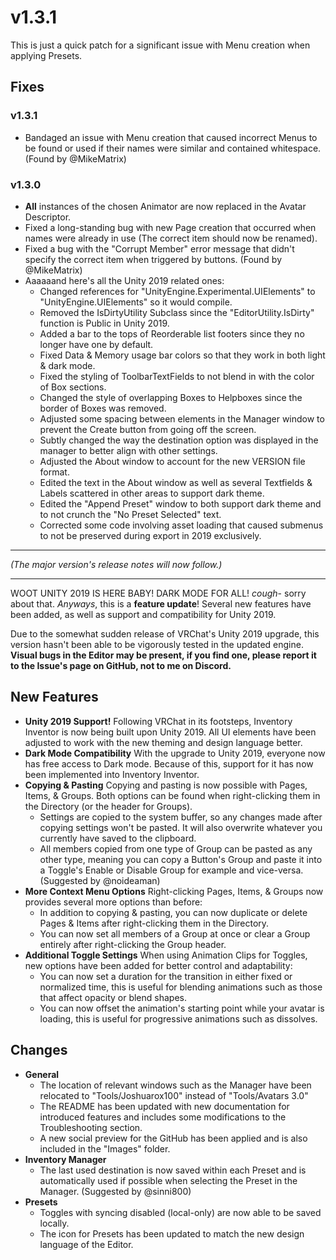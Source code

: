 # v1.3.1
This is just a quick patch for a significant issue with Menu creation when applying Presets. 

## Fixes
### v1.3.1
- Bandaged an issue with Menu creation that caused incorrect Menus to be found or used if their names were similar and contained whitespace. (Found by @MikeMatrix)
### v1.3.0
- **All** instances of the chosen Animator are now replaced in the Avatar Descriptor.
- Fixed a long-standing bug with new Page creation that occurred when names were already in use (The correct item should now be renamed).
- Fixed a bug with the "Corrupt Member" error message that didn't specify the correct item when triggered by buttons. (Found by @MikeMatrix)
- Aaaaaand here's all the Unity 2019 related ones:
	- Changed references for "UnityEngine.Experimental.UIElements" to "UnityEngine.UIElements" so it would compile.
	- Removed the IsDirtyUtility Subclass since the "EditorUtility.IsDirty" function is Public in Unity 2019.
	- Added a bar to the tops of Reorderable list footers since they no longer have one by default.
	- Fixed Data & Memory usage bar colors so that they work in both light & dark mode.
	- Fixed the styling of ToolbarTextFields to not blend in with the color of Box sections.
	- Changed the style of overlapping Boxes to Helpboxes since the border of Boxes was removed.
	- Adjusted some spacing between elements in the Manager window to prevent the Create button from going off the screen.
	- Subtly changed the way the destination option was displayed in the manager to better align with other settings.
	- Adjusted the About window to account for the new VERSION file format.
	- Edited the text in the About window as well as several Textfields & Labels scattered in other areas to support dark theme.
	- Edited the "Append Preset" window to both support dark theme and to not crunch the "No Preset Selected" text.
	- Corrected some code involving asset loading that caused submenus to not be preserved during export in 2019 exclusively.
----------------

*(The major version's release notes will now follow.)*

----------------
WOOT UNITY 2019 IS HERE BABY! DARK MODE FOR ALL! *cough*- sorry about that. *Anyways*, this is a **feature update**! Several new features have been added, as well as support and compatibility for Unity 2019.

Due to the somewhat sudden release of VRChat's Unity 2019 upgrade, this version hasn't been able to be vigorously tested in the updated engine. **Visual bugs in the Editor may be present, if you find one, please report it to the Issue's page on GitHub, not to me on Discord.**

## New Features
- **Unity 2019 Support!**
	Following VRChat in its footsteps, Inventory Inventor is now being built upon Unity 2019. All UI elements have been adjusted to work with the new theming and design language better.
- **Dark Mode Compatibility**
	With the upgrade to Unity 2019, everyone now has free access to Dark mode. Because of this, support for it has now been implemented into Inventory Inventor.
- **Copying & Pasting**
	Copying and pasting is now possible with Pages, Items, & Groups. Both options can be found when right-clicking them in the Directory (or the header for Groups). 
	- Settings are copied to the system buffer, so any changes made after copying settings won't be pasted. It will also overwrite whatever you currently have saved to the clipboard.
	- All members copied from one type of Group can be pasted as any other type, meaning you can copy a Button's Group and paste it into a Toggle's Enable or Disable Group for example and vice-versa. (Suggested by @noideaman)
- **More Context Menu Options**
	Right-clicking Pages, Items, & Groups now provides several more options than before:
	- In addition to copying & pasting, you can now duplicate or delete Pages & Items after right-clicking them in the Directory.
	- You can now set all members of a Group at once or clear a Group entirely after right-clicking the Group header.
- **Additional Toggle Settings**
	When using Animation Clips for Toggles, new options have been added for better control and adaptability:
	- You can now set a duration for the transition in either fixed or normalized time, this is useful for blending animations such as those that affect opacity or blend shapes.
	- You can now offset the animation's starting point while your avatar is loading, this is useful for progressive animations such as dissolves.

## Changes
- **General**
	- The location of relevant windows such as the Manager have been relocated to "Tools/Joshuarox100" instead of "Tools/Avatars 3.0"
	- The README has been updated with new documentation for introduced features and includes some modifications to the Troubleshooting section.
	- A new social preview for the GitHub has been applied and is also included in the "Images" folder.
- **Inventory Manager**
	- The last used destination is now saved within each Preset and is automatically used if possible when selecting the Preset in the Manager. (Suggested by @sinni800)
- **Presets**
	- Toggles with syncing disabled (local-only) are now able to be saved locally.
	- The icon for Presets has been updated to match the new design language of the Editor.